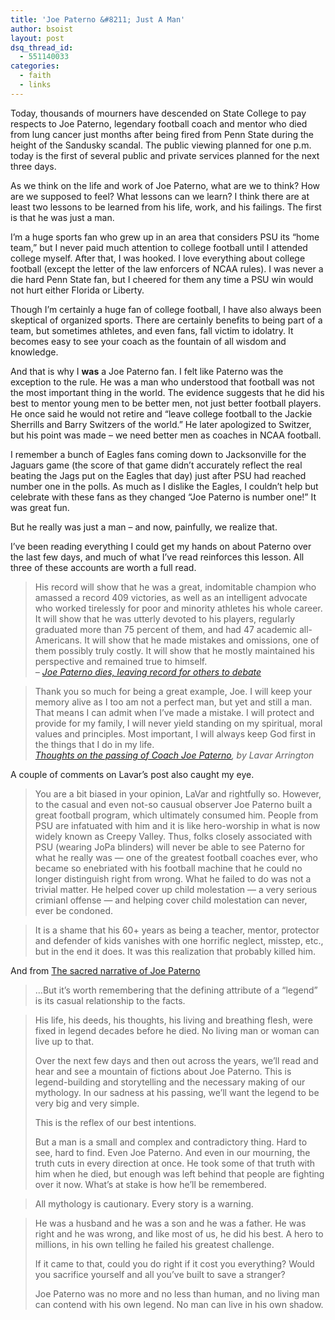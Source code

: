 ```yaml
---
title: 'Joe Paterno &#8211; Just A Man'
author: bsoist
layout: post
dsq_thread_id:
  - 551140033
categories:
  - faith
  - links
---
```

Today, thousands of mourners have descended on State College to pay respects to Joe Paterno, legendary football coach and mentor who died from lung cancer just months after being fired from Penn State during the height of the Sandusky scandal. The public viewing planned for one p.m. today is the first of several public and private services planned for the next three days.

As we think on the life and work of Joe Paterno, what are we to think? How are we supposed to feel? What lessons can we learn? I think there are at least two lessons to be learned from his life, work, and his failings. The first is that he was just a man.

I&#8217;m a huge sports fan who grew up in an area that considers PSU its &#8220;home team,&#8221; but I never paid much attention to college football until I attended college myself. After that, I was hooked. I love everything about college football (except the letter of the law enforcers of NCAA rules). I was never a die hard Penn State fan, but I cheered for them any time a PSU win would not hurt either Florida or Liberty.

Though I&#8217;m certainly a huge fan of college football, I have also always been skeptical of organized sports. There are certainly benefits to being part of a team, but sometimes athletes, and even fans, fall victim to idolatry. It becomes easy to see your coach as the fountain of all wisdom and knowledge. 

And that is why I **was** a Joe Paterno fan. I felt like Paterno was the exception to the rule. He was a man who understood that football was not the most important thing in the world. The evidence suggests that he did his best to mentor young men to be better men, not just better football players. He once said he would not retire and &#8220;leave college football to the Jackie Sherrills and Barry Switzers of the world.&#8221; He later apologized to Switzer, but his point was made &#8211; we need better men as coaches in NCAA football.

I remember a bunch of Eagles fans coming down to Jacksonville for the Jaguars game (the score of that game didn&#8217;t accurately reflect the real beating the Jags put on the Eagles that day) just after PSU had reached number one in the polls. As much as I dislike the Eagles, I couldn&#8217;t help but celebrate with these fans as they changed &#8220;Joe Paterno is number one!&#8221; It was great fun. 

But he really was just a man &#8211; and now, painfully, we realize that.

I&#8217;ve been reading everything I could get my hands on about Paterno over the last few days, and much of what I&#8217;ve read reinforces this lesson. All three of these accounts are worth a full read. 

> His record will show that he was a great, indomitable champion who amassed a record 409 victories, as well as an intelligent advocate who worked tirelessly for poor and minority athletes his whole career. It will show that he was utterly devoted to his players, regularly graduated more than 75 percent of them, and had 47 academic all-Americans. It will show that he made mistakes and omissions, one of them possibly truly costly. It will show that he mostly maintained his perspective and remained true to himself.  
> <cite> &#8211; <a href="http://www.bendbulletin.com/article/20120123/NEWS0107/201230319">Joe Paterno dies, leaving record for others to debate</a></cite> 

> Thank you so much for being a great example, Joe. I will keep your memory alive as I too am not a perfect man, but yet and still a man. That means I can admit when I&#8217;ve made a mistake. I will protect and provide for my family, I will never yield standing on my spiritual, moral values and principles. Most important, I will always keep God first in the things that I do in my life.  
> <cite><a href="http://www.washingtonpost.com/blogs/hard-hits/post/thoughts-on-the-passing-of-coach-joe-paterno/2012/01/23/gIQAt89OLQ_blog.html">Thoughts on the passing of Coach Joe Paterno</a>, by Lavar Arrington</cite> 

A couple of comments on Lavar&#8217;s post also caught my eye.

> You are a bit biased in your opinion, LaVar and rightfully so. However, to the casual and even not-so causual observer Joe Paterno built a great football program, which ultimately consumed him. People from PSU are infatuated with him and it is like hero-worship in what is now widely known as Creepy Valley. Thus, folks closely associated with PSU (wearing JoPa blinders) will never be able to see Paterno for what he really was &#8212; one of the greatest football coaches ever, who became so enebriated with his football machine that he could no longer distinguish right from wrong. What he failed to do was not a trivial matter. He helped cover up child molestation &#8212; a very serious crimianl offense &#8212; and helping cover child molestation can never, ever be condoned. 

> It is a shame that his 60+ years as being a teacher, mentor, protector and defender of kids vanishes with one horrific neglect, misstep, etc., but in the end it does. It was this realization that probably killed him. 

And from [The sacred narrative of Joe Paterno][1]

> &#8230;But it&#8217;s worth remembering that the defining attribute of a &#8220;legend&#8221; is its casual relationship to the facts. 

> His life, his deeds, his thoughts, his living and breathing flesh, were fixed in legend decades before he died. No living man or woman can live up to that.
> 
> Over the next few days and then out across the years, we&#8217;ll read and hear and see a mountain of fictions about Joe Paterno. This is legend-building and storytelling and the necessary making of our mythology. In our sadness at his passing, we&#8217;ll want the legend to be very big and very simple.
> 
> This is the reflex of our best intentions.
> 
> But a man is a small and complex and contradictory thing. Hard to see, hard to find. Even Joe Paterno. And even in our mourning, the truth cuts in every direction at once. He took some of that truth with him when he died, but enough was left behind that people are fighting over it now. What&#8217;s at stake is how he&#8217;ll be remembered. 

> All mythology is cautionary. Every story is a warning. 

> He was a husband and he was a son and he was a father. He was right and he was wrong, and like most of us, he did his best. A hero to millions, in his own telling he failed his greatest challenge.
> 
> If it came to that, could you do right if it cost you everything? Would you sacrifice yourself and all you&#8217;ve built to save a stranger?
> 
> Joe Paterno was no more and no less than human, and no living man can contend with his own legend. No man can live in his own shadow.

 [1]: http://espn.go.com/espn/commentary/story/_/page/macgregor-120123/separating-truths-legends-joe-paterno-story
